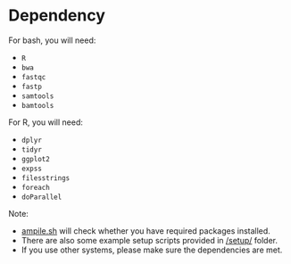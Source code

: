 # Dependency

For bash, you will need:
- ```R```
- ```bwa```
- ```fastqc```
- ```fastp```
- ```samtools```
- ```bamtools```

For R, you will need:
- ```dplyr```
- ```tidyr```
- ```ggplot2```
- ```expss```
- ```filesstrings```
- ```foreach```
- ```doParallel```

Note:
- [ampile.sh](https://github.com/chenh19/Ampile/blob/main/ampile.sh) will check whether you have required packages installed.
- There are also some example setup scripts provided in [/setup/](https://github.com/chenh19/Ampile/tree/main/setup) folder.
- If you use other systems, please make sure the dependencies are met.
